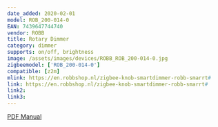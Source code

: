 ```yaml
---
date_added: 2020-02-01
model: ROB_200-014-0
EAN: 7439647744740
vendor: ROBB
title: Rotary Dimmer
category: dimmer
supports: on/off, brightness
image: /assets/images/devices/ROBB_ROB_200-014-0.jpg
zigbeemodel: ['ROB_200-014-0']
compatible: [z2m]
mlink: https://en.robbshop.nl/zigbee-knob-smartdimmer-robb-smarrt#
link: https://en.robbshop.nl/zigbee-knob-smartdimmer-robb-smarrt#
link2: 
link3: 
---
```

[PDF Manual](https://en.robbshop.nl/amfilerating/file/download/file_id/944/)
